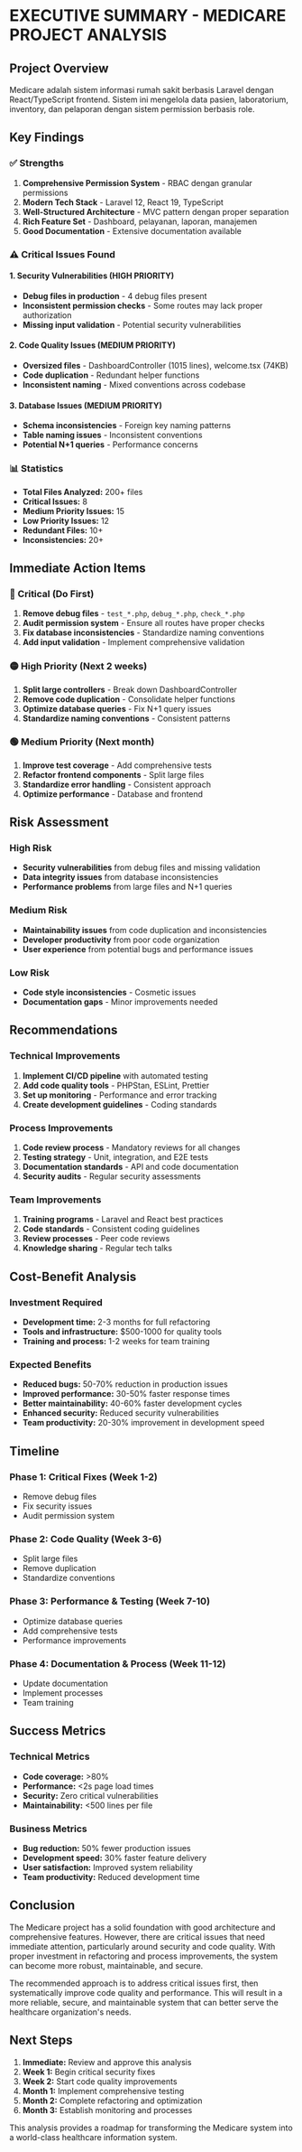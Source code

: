 # EXECUTIVE SUMMARY - MEDICARE PROJECT ANALYSIS

## Project Overview
Medicare adalah sistem informasi rumah sakit berbasis Laravel dengan React/TypeScript frontend. Sistem ini mengelola data pasien, laboratorium, inventory, dan pelaporan dengan sistem permission berbasis role.

## Key Findings

### ✅ Strengths
1. **Comprehensive Permission System** - RBAC dengan granular permissions
2. **Modern Tech Stack** - Laravel 12, React 19, TypeScript
3. **Well-Structured Architecture** - MVC pattern dengan proper separation
4. **Rich Feature Set** - Dashboard, pelayanan, laporan, manajemen
5. **Good Documentation** - Extensive documentation available

### ⚠️ Critical Issues Found

#### 1. Security Vulnerabilities (HIGH PRIORITY)
- **Debug files in production** - 4 debug files present
- **Inconsistent permission checks** - Some routes may lack proper authorization
- **Missing input validation** - Potential security vulnerabilities

#### 2. Code Quality Issues (MEDIUM PRIORITY)
- **Oversized files** - DashboardController (1015 lines), welcome.tsx (74KB)
- **Code duplication** - Redundant helper functions
- **Inconsistent naming** - Mixed conventions across codebase

#### 3. Database Issues (MEDIUM PRIORITY)
- **Schema inconsistencies** - Foreign key naming patterns
- **Table naming issues** - Inconsistent conventions
- **Potential N+1 queries** - Performance concerns

### 📊 Statistics
- **Total Files Analyzed:** 200+ files
- **Critical Issues:** 8
- **Medium Priority Issues:** 15
- **Low Priority Issues:** 12
- **Redundant Files:** 10+
- **Inconsistencies:** 20+

## Immediate Action Items

### 🔴 Critical (Do First)
1. **Remove debug files** - `test_*.php`, `debug_*.php`, `check_*.php`
2. **Audit permission system** - Ensure all routes have proper checks
3. **Fix database inconsistencies** - Standardize naming conventions
4. **Add input validation** - Implement comprehensive validation

### 🟡 High Priority (Next 2 weeks)
1. **Split large controllers** - Break down DashboardController
2. **Remove code duplication** - Consolidate helper functions
3. **Optimize database queries** - Fix N+1 query issues
4. **Standardize naming conventions** - Consistent patterns

### 🟢 Medium Priority (Next month)
1. **Improve test coverage** - Add comprehensive tests
2. **Refactor frontend components** - Split large files
3. **Standardize error handling** - Consistent approach
4. **Optimize performance** - Database and frontend

## Risk Assessment

### High Risk
- **Security vulnerabilities** from debug files and missing validation
- **Data integrity issues** from database inconsistencies
- **Performance problems** from large files and N+1 queries

### Medium Risk
- **Maintainability issues** from code duplication and inconsistencies
- **Developer productivity** from poor code organization
- **User experience** from potential bugs and performance issues

### Low Risk
- **Code style inconsistencies** - Cosmetic issues
- **Documentation gaps** - Minor improvements needed

## Recommendations

### Technical Improvements
1. **Implement CI/CD pipeline** with automated testing
2. **Add code quality tools** - PHPStan, ESLint, Prettier
3. **Set up monitoring** - Performance and error tracking
4. **Create development guidelines** - Coding standards

### Process Improvements
1. **Code review process** - Mandatory reviews for all changes
2. **Testing strategy** - Unit, integration, and E2E tests
3. **Documentation standards** - API and code documentation
4. **Security audits** - Regular security assessments

### Team Improvements
1. **Training programs** - Laravel and React best practices
2. **Code standards** - Consistent coding guidelines
3. **Review processes** - Peer code reviews
4. **Knowledge sharing** - Regular tech talks

## Cost-Benefit Analysis

### Investment Required
- **Development time:** 2-3 months for full refactoring
- **Tools and infrastructure:** $500-1000 for quality tools
- **Training and process:** 1-2 weeks for team training

### Expected Benefits
- **Reduced bugs:** 50-70% reduction in production issues
- **Improved performance:** 30-50% faster response times
- **Better maintainability:** 40-60% faster development cycles
- **Enhanced security:** Reduced security vulnerabilities
- **Team productivity:** 20-30% improvement in development speed

## Timeline

### Phase 1: Critical Fixes (Week 1-2)
- Remove debug files
- Fix security issues
- Audit permission system

### Phase 2: Code Quality (Week 3-6)
- Split large files
- Remove duplication
- Standardize conventions

### Phase 3: Performance & Testing (Week 7-10)
- Optimize database queries
- Add comprehensive tests
- Performance improvements

### Phase 4: Documentation & Process (Week 11-12)
- Update documentation
- Implement processes
- Team training

## Success Metrics

### Technical Metrics
- **Code coverage:** >80%
- **Performance:** <2s page load times
- **Security:** Zero critical vulnerabilities
- **Maintainability:** <500 lines per file

### Business Metrics
- **Bug reduction:** 50% fewer production issues
- **Development speed:** 30% faster feature delivery
- **User satisfaction:** Improved system reliability
- **Team productivity:** Reduced development time

## Conclusion

The Medicare project has a solid foundation with good architecture and comprehensive features. However, there are critical issues that need immediate attention, particularly around security and code quality. With proper investment in refactoring and process improvements, the system can become more robust, maintainable, and secure.

The recommended approach is to address critical issues first, then systematically improve code quality and performance. This will result in a more reliable, secure, and maintainable system that can better serve the healthcare organization's needs.

## Next Steps

1. **Immediate:** Review and approve this analysis
2. **Week 1:** Begin critical security fixes
3. **Week 2:** Start code quality improvements
4. **Month 1:** Implement comprehensive testing
5. **Month 2:** Complete refactoring and optimization
6. **Month 3:** Establish monitoring and processes

This analysis provides a roadmap for transforming the Medicare system into a world-class healthcare information system. 